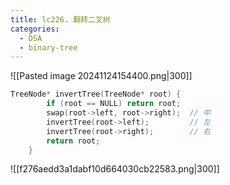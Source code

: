 ```yaml
---
title: lc226. 翻转二叉树
categories:
  - DSA
  - binary-tree
---
```

![[Pasted image 20241124154400.png|300]]

```cpp
TreeNode* invertTree(TreeNode* root) {
        if (root == NULL) return root;
        swap(root->left, root->right);  // 中
        invertTree(root->left);         // 左
        invertTree(root->right);        // 右
        return root;
    }
```

![[f276aedd3a1dabf10d664030cb22583.png|300]]